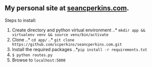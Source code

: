 My personal site at [seancperkins.com](http://www.seancperkins.com).
---
Steps to install:
1. Create directory and python virtual environment
..* `mkdir app && virtualenv venv && source venv/bin/activate` 
2. Clone 
..* `cd app/` 
..* `git clone https://github.com/scperkins/seancperkins.com.git`
3. Install the required packages
..*`pip install -r requirements.txt`
4. `$ python routes.py`
5. Browse to `localhost:5000` 

